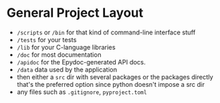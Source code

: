 # General Project Layout

- `/scripts` or `/bin` for that kind of command-line interface stuff
- `/tests` for your tests
- `/lib` for your C-language libraries
- `/doc` for most documentation
- `/apidoc` for the Epydoc-generated API docs.
- `/data` data used by the application
- then either a `src` dir with several packages or the packages directly
  that's the preferred option since python doesn't impose a src dir
- any files such as `.gitignore`, `pyproject.toml`

